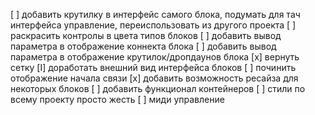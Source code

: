 [ ] добавить крутилку в интерфейс самого блока, подумать для тач интерфейса управление, переиспользовать из другого проекта
[ ] раскрасить контролы в цвета типов блоков
[ ] добавить вывод параметра в отображение коннекта блока
[ ] добавить вывод параметра в отображение крутилок/дропдаунов блока
[x] вернуть сетку
[I] доработать внешний вид интерфейса блоков
[ ] починить отображение начала связи
[x] добавить возможность ресайза для некоторых блоков
[ ] добавить функционал контейнеров
[ ] стили по всему проекту просто жесть
[ ] миди управление